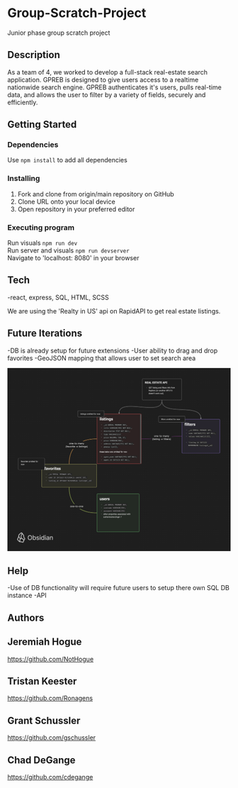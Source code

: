 # Group-Scratch-Project

Junior phase group scratch project

## Description

As a team of 4, we worked to develop a full-stack real-estate search application. GPREB is designed to give users access to a realtime nationwide search engine. GPREB authenticates it's users, pulls real-time data, and allows the user to filter by a variety of fields, securely and efficiently.


## Getting Started

### Dependencies

  Use ```npm install``` to add all dependencies

### Installing

1. Fork and clone from origin/main repository on GitHub
2. Clone URL onto your local device
3. Open repository in your preferred editor

### Executing program

   Run visuals  ```npm run dev```  
   Run server and visuals ```npm run devserver```  
   Navigate to 'localhost: 8080' in your browser

## Tech

-react, express, SQL, HTML, SCSS

We are using the 'Realty in US' api on RapidAPI to get real estate listings.

## Future Iterations

-DB is already setup for future extensions
-User ability to drag and drop favorites
-GeoJSON mapping that allows user to set search area

![postgreSQL database visualization](./assets/PostgreSQL_DB_Visualized2.png)

## Help

-Use of DB functionality will require future users to setup there own SQL DB instance
-API


## Authors

## Jeremiah Hogue
https://github.com/NotHogue

## Tristan Keester
https://github.com/Ronagens

## Grant Schussler
https://github.com/gschussler

## Chad DeGange 
https://github.com/cdegange


